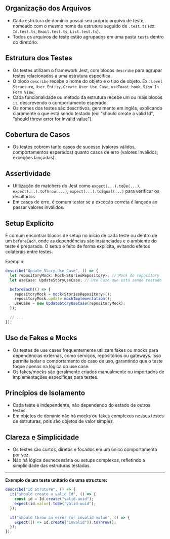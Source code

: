## Organização dos Arquivos

- Cada estrutura de domínio possui seu próprio arquivo de teste, nomeado com o
  mesmo nome da estrutura seguido de `.test.ts` (ex: `Id.test.ts`,
  `Email.test.ts`, `List.test.ts`).
- Todos os arquivos de teste estão agrupados em uma pasta `tests` dentro do
  diretório.

## Estrutura dos Testes

- Os testes utilizam o framework Jest, com blocos `describe` para agrupar testes
  relacionados a uma estrutura específica.
- O bloco `describe` recebe o nome do objeto e o tipo de objeto. Ex.:
  `Level Structure`, `User Entity`, `Create User Use Case`, `useToast hook`,
  `Sign In Form View`.
- Cada funcionalidade ou método da estrutura recebe um ou mais blocos `it`,
  descrevendo o comportamento esperado.
- Os nomes dos testes são descritivos, geralmente em inglês, explicando
  claramente o que está sendo testado (ex: "should create a valid Id", "should
  throw error for invalid value").

## Cobertura de Casos

- Os testes cobrem tanto casos de sucesso (valores válidos, comportamentos
  esperados) quanto casos de erro (valores inválidos, exceções lançadas).

## Assertividade

- Utilização de matchers do Jest como `expect(...).toBe(...)`,
  `expect(...).toThrow(...)`, `expect(...).toEqual(...)` para verificar os
  resultados.
- Em casos de erro, é comum testar se a exceção correta é lançada ao passar
  valores inválidos.

## Setup Explícito

É comum encontrar blocos de setup no início de cada teste ou dentro de um
`beforeEach`, onde as dependências são instanciadas e o ambiente do teste é
preparado. O setup é feito de forma explícita, evitando efeitos colaterais entre
testes.

Exemplo:

```ts
describe("Update Story Use Case", () => {
  let repositoryMock: Mock<StoriesRepository>; // Mock do repository
  let useCase: UpdateStoryUseCase; // Use Case que está sendo testado

  beforeEach(() => {
    repositoryMock = mock<StoriesRepository>();
    repositoryMock.update.mockImplementation();
    useCase = new UpdateStoryUseCase(repositoryMock);
  });

  // ...
});
```

## Uso de Fakes e Mocks

- Os testes de use cases frequentemente utilizam fakes ou mocks para
  dependências externas, como serviços, repositórios ou gateways. Isso permite
  isolar o comportamento do caso de uso, garantindo que o teste foque apenas na
  lógica do use case.
- Os fakes/mocks são geralmente criados manualmente ou importados de
  implementações específicas para testes.

## Princípios de Isolamento

- Cada teste é independente, não dependendo do estado de outros testes.
- Em objetos de domínio não há mocks ou fakes complexos nesses testes de
  estruturas, pois são objetos de valor simples.

## Clareza e Simplicidade

- Os testes são curtos, diretos e focados em um único comportamento por vez.
- Não há lógica desnecessária ou setups complexos, refletindo a simplicidade das
  estruturas testadas.

---

**Exemplo de um teste unitário de uma structure:**

```ts
describe("Id Struture", () => {
  it("should create a valid Id", () => {
    const id = Id.create("valid-uuid");
    expect(id.value).toBe("valid-uuid");
  });

  it("should throw an error for invalid value", () => {
    expect(() => Id.create("invalid")).toThrow();
  });
});
```
